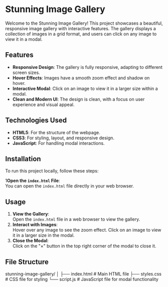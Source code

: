 
# Stunning Image Gallery

Welcome to the Stunning Image Gallery! This project showcases a beautiful, responsive image gallery with interactive features. The gallery displays a collection of images in a grid format, and users can click on any image to view it in a modal.

## Features

- **Responsive Design**: The gallery is fully responsive, adapting to different screen sizes.
- **Hover Effects**: Images have a smooth zoom effect and shadow on hover.
- **Interactive Modal**: Click on an image to view it in a larger size within a modal.
- **Clean and Modern UI**: The design is clean, with a focus on user experience and visual appeal.

## Technologies Used

- **HTML5**: For the structure of the webpage.
- **CSS3**: For styling, layout, and responsive design.
- **JavaScript**: For handling modal interactions.

## Installation

To run this project locally, follow these steps:

1**Open the `index.html` File**:  
   You can open the `index.html` file directly in your web browser.

## Usage

1. **View the Gallery**:  
   Open the `index.html` file in a web browser to view the gallery.
2. **Interact with Images**:  
   Hover over any image to see the zoom effect. Click on an image to view it in a larger size in the modal.
3. **Close the Modal**:  
   Click on the "×" button in the top right corner of the modal to close it.

## File Structure

stunning-image-gallery/
│
├── index.html         # Main HTML file
├── styles.css         # CSS file for styling
└── script.js          # JavaScript file for modal functionality
